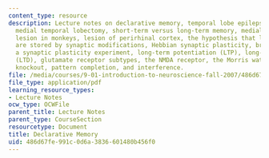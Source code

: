 ```yaml
---
content_type: resource
description: Lecture notes on declarative memory, temporal lobe epilepsy, bilateral
  medial temporal lobectomy, short-term versus long-term memory, medial temporal lobe
  lesion in monkeys, lesion of perirhinal cortex, the hypothesis that long-term memories
  are stored by synaptic modifications, Hebbian synaptic plasticity, brain slice preparation,
  a synaptic plasticity experiment, long-term potentiation (LTP), long-term depression
  (LTD), glutamate receptor subtypes, the NMDA receptor, the Morris water maze, NR1
  knockout, pattern completion, and interference.
file: /media/courses/9-01-introduction-to-neuroscience-fall-2007/486d67fe991c0d6a3836601480b456f0_19_declarative.pdf
file_type: application/pdf
learning_resource_types:
- Lecture Notes
ocw_type: OCWFile
parent_title: Lecture Notes
parent_type: CourseSection
resourcetype: Document
title: Declarative Memory
uid: 486d67fe-991c-0d6a-3836-601480b456f0
---
```

